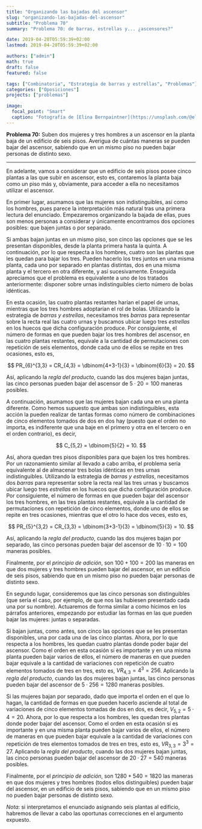 ```yaml
---
title: "Organizando las bajadas del ascensor"
slug: "organizando-las-bajadas-del-ascensor"
subtitle: "Problema 70"
summary: "Problema 70: de barras, estrellas y... ¿ascensores?"

date: 2019-04-20T05:59:39+02:00
lastmod: 2019-04-20T05:59:39+02:00

authors: ["admin"]
math: true
draft: false
featured: false

tags: ["Combinatoria", "Estrategia de barras y estrellas", "Problemas"]
categories: ["Oposiciones"]
projects: ["problemas"]

image:
  focal_point: "Smart"
  caption: "Fotografía de [Elina Bernpaintner](https://unsplash.com/@elinajosefin), disponible en [Unsplash](https://unsplash.com/photos/LWio98k7C4s)."
---
```


**Problema 70:** Suben dos mujeres y tres hombres a un ascensor en la planta baja de un edificio de seis pisos. Averigua de cuántas maneras se pueden bajar del ascensor, sabiendo que en un mismo piso no pueden bajar personas de distinto sexo.

***

En adelante, vamos a considerar que un edificio de seis pisos posee cinco plantas a las que subir en ascensor, esto es, contaremos la planta baja como un piso más y, obviamente, para acceder a ella no necesitamos utilizar el ascensor.

En primer lugar, asumamos que las mujeres son indistinguibles, así como los hombres, pues parece la interpretación más natural tras una primera lectura del enunciado. Empezaremos organizando la bajada de ellas, pues son menos personas a considerar y únicamente encontramos dos opciones posibles: que bajen juntas o por separado.

Si ambas bajan juntas en un mismo piso, son cinco las opciones que se les presentan disponibles, desde la planta primera hasta la quinta. A continuación, por lo que respecta a los hombres, cuatro son las plantas que les quedan para bajar los tres. Pueden hacerlo los tres juntos en una misma planta, cada uno por separado en plantas distintas, dos en una misma planta y el tercero en otra diferente, y así sucesivamente. Enseguida apreciamos que el problema es equivalente a uno de los tratados anteriormente: disponer sobre urnas indistinguibles cierto número de bolas idénticas. 

En esta ocasión, las cuatro plantas restantes harían el papel de urnas, mientras que los tres hombres adoptarían el rol de bolas. Utilizando la estrategia de *barras y estrellas*, necesitamos tres *barras* para representar sobre la recta real las cuatro urnas y buscamos ubicar luego tres *estrellas* en los huecos que dicha configuración produce. Por consiguiente, el número de formas en que pueden bajar los tres hombres del ascensor, en las cuatro plantas restantes, equivale a la cantidad de permutaciones con repetición de seis elementos, donde cada uno de ellos se repite en tres ocasiones, esto es,

$$
PR_{6}^{3,3} = CR_{4,3} = \dbinom{4+3-1}{3} = \dbinom{6}{3} = 20.
$$

Así, aplicando la *regla del producto*, cuando las dos mujeres bajan juntas, las cinco personas pueden bajar del ascensor de $5\cdot20=100$ maneras posibles.

A continuación, asumamos que las mujeres bajan cada una en una planta diferente. Como hemos supuesto que ambas son indistinguibles, esta acción la pueden realizar de tantas formas como número de combinaciones de cinco elementos tomados de dos en dos hay (puesto que el orden no importa, es indiferente que una baje en el primero y otra en el tercero o en el orden contrario), es decir,

$$
C_{5,2} = \dbinom{5}{2} = 10.
$$

Así, ahora quedan tres pisos disponibles para que bajen los tres hombres. Por un razonamiento similar al llevado a cabo arriba, el problema sería equivalente al de almacenar tres bolas idénticas en tres urnas indistinguibles. Utilizando la estrategia de *barras y estrellas*, necesitamos dos *barras* para representar sobre la recta real las tres urnas y buscamos ubicar luego tres *estrellas* en los huecos que dicha configuración produce. Por consiguiente, el número de formas en que pueden bajar del ascensor los tres hombres, en las tres plantas restantes, equivale a la cantidad de permutaciones con repetición de cinco elementos, donde uno de ellos se repite en tres ocasiones, mientras que el otro lo hace dos veces, esto es,

$$
PR_{5}^{3,2} = CR_{3,3} = \dbinom{3+3-1}{3} = \dbinom{5}{3} = 10.
$$

Así, aplicando la *regla del producto*, cuando las dos mujeres bajan por separado, las cinco personas pueden bajar del ascensor de $10\cdot10=100$ maneras posibles.

Finalmente, por el *principio de adición*, son $100+100=200$ las maneras en que dos mujeres y tres hombres pueden bajar del ascensor, en un edificio de seis pisos, sabiendo que en un mismo piso no pueden bajar personas de distinto sexo.

En segundo lugar, consideremos que las cinco personas son distinguibles (que sería el caso, por ejemplo, de que nos las hubiesen presentado cada una por su nombre). Actuaremos de forma similar a como hicimos en los párrafos anteriores, empezando por estudiar las formas en las que pueden bajar las mujeres: juntas o separadas.

Si bajan juntas, como antes, son cinco las opciones que se les presentan disponibles, una por cada una de las cinco plantas. Ahora, por lo que respecta a los hombres, les quedan cuatro plantas donde poder bajar del ascensor. Como el orden en esta ocasión sí es importante y en una misma planta pueden bajar varios de ellos, el número de maneras en que pueden bajar equivale a la cantidad de variaciones con repetición de cuatro elementos tomados de tres en tres, esto es, $VR_{4,3} = 4^3 = 256$. Aplicando la *regla del producto*, cuando las dos mujeres bajan juntas, las cinco personas pueden bajar del ascensor de $5\cdot256 = 1280$ maneras posibles.

Si las mujeres bajan por separado, dado que importa el orden en el que lo hagan, la cantidad de formas en que pueden hacerlo asciende al total de variaciones de cinco elementos tomadas de dos en dos, es decir, $V_{5,2} = 5\cdot4 = 20$. Ahora, por lo que respecta a los hombres, les quedan tres plantas donde poder bajar del ascensor. Como el orden en esta ocasión sí es importante y en una misma planta pueden bajar varios de ellos, el número de maneras en que pueden bajar equivale a la cantidad de variaciones con repetición de tres elementos tomados de tres en tres, esto es, $VR_{3,3} = 3^3 = 27$. Aplicando la *regla del producto*, cuando las dos mujeres bajan juntas, las cinco personas pueden bajar del ascensor de $20\cdot27 = 540$ maneras posibles.

Finalmente, por el *principio de adición*, son $1280+540=1820$ las maneras en que dos mujeres y tres hombres (todos ellos distinguibles) pueden bajar del ascensor, en un edificio de seis pisos, sabiendo que en un mismo piso no pueden bajar personas de distinto sexo.

*Nota*: si interpretamos el enunciado asignando seis plantas al edificio, habremos de llevar a cabo las oportunas correcciones en el argumento expuesto.
